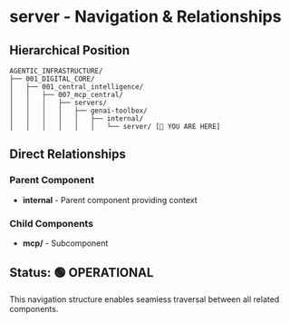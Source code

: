 # server - Navigation & Relationships

## Hierarchical Position

```
AGENTIC_INFRASTRUCTURE/
├── 001_DIGITAL_CORE/
│   ├── 001_central_intelligence/
│   │   ├── 007_mcp_central/
│   │   │   ├── servers/
│   │   │   │   ├── genai-toolbox/
│   │   │   │   │   ├── internal/
│   │   │   │   │   │   └── server/ [📍 YOU ARE HERE]

```

## Direct Relationships

### Parent Component
- **internal** - Parent component providing context

### Child Components
- **mcp/** - Subcomponent

## Status: 🟢 OPERATIONAL

This navigation structure enables seamless traversal between all related components.
